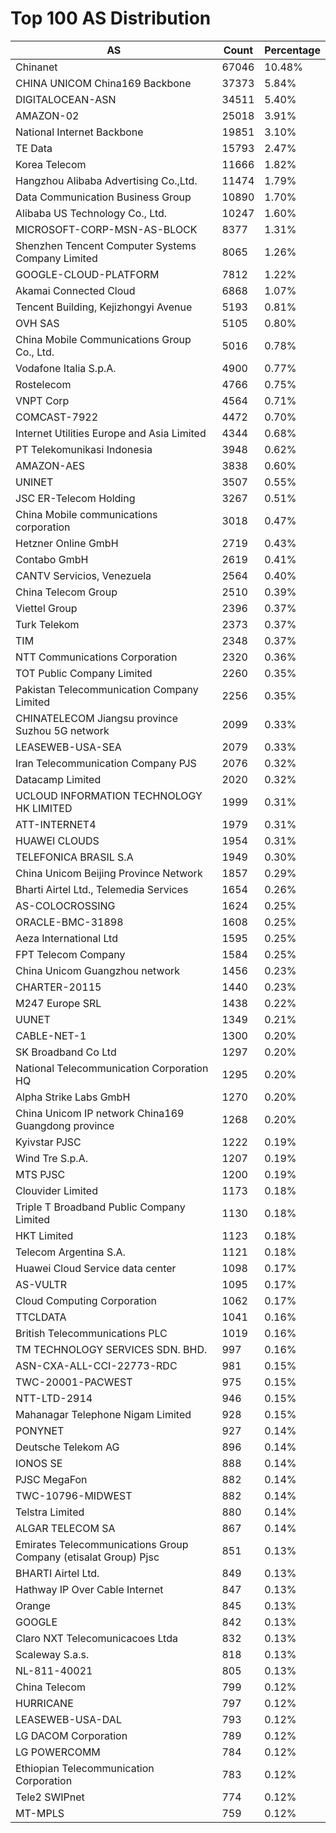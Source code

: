 # Top 100 AS Distribution
| AS | Count | Percentage |
|----|----|----|
| Chinanet | 67046 | 10.48% |
| CHINA UNICOM China169 Backbone | 37373 | 5.84% |
| DIGITALOCEAN-ASN | 34511 | 5.40% |
| AMAZON-02 | 25018 | 3.91% |
| National Internet Backbone | 19851 | 3.10% |
| TE Data | 15793 | 2.47% |
| Korea Telecom | 11666 | 1.82% |
| Hangzhou Alibaba Advertising Co.,Ltd. | 11474 | 1.79% |
| Data Communication Business Group | 10890 | 1.70% |
| Alibaba US Technology Co., Ltd. | 10247 | 1.60% |
| MICROSOFT-CORP-MSN-AS-BLOCK | 8377 | 1.31% |
| Shenzhen Tencent Computer Systems Company Limited | 8065 | 1.26% |
| GOOGLE-CLOUD-PLATFORM | 7812 | 1.22% |
| Akamai Connected Cloud | 6868 | 1.07% |
| Tencent Building, Kejizhongyi Avenue | 5193 | 0.81% |
| OVH SAS | 5105 | 0.80% |
| China Mobile Communications Group Co., Ltd. | 5016 | 0.78% |
| Vodafone Italia S.p.A. | 4900 | 0.77% |
| Rostelecom | 4766 | 0.75% |
| VNPT Corp | 4564 | 0.71% |
| COMCAST-7922 | 4472 | 0.70% |
| Internet Utilities Europe and Asia Limited | 4344 | 0.68% |
| PT Telekomunikasi Indonesia | 3948 | 0.62% |
| AMAZON-AES | 3838 | 0.60% |
| UNINET | 3507 | 0.55% |
| JSC ER-Telecom Holding | 3267 | 0.51% |
| China Mobile communications corporation | 3018 | 0.47% |
| Hetzner Online GmbH | 2719 | 0.43% |
| Contabo GmbH | 2619 | 0.41% |
| CANTV Servicios, Venezuela | 2564 | 0.40% |
| China Telecom Group | 2510 | 0.39% |
| Viettel Group | 2396 | 0.37% |
| Turk Telekom | 2373 | 0.37% |
| TIM | 2348 | 0.37% |
| NTT Communications Corporation | 2320 | 0.36% |
| TOT Public Company Limited | 2260 | 0.35% |
| Pakistan Telecommunication Company Limited | 2256 | 0.35% |
| CHINATELECOM Jiangsu province Suzhou 5G network | 2099 | 0.33% |
| LEASEWEB-USA-SEA | 2079 | 0.33% |
| Iran Telecommunication Company PJS | 2076 | 0.32% |
| Datacamp Limited | 2020 | 0.32% |
| UCLOUD INFORMATION TECHNOLOGY HK LIMITED | 1999 | 0.31% |
| ATT-INTERNET4 | 1979 | 0.31% |
| HUAWEI CLOUDS | 1954 | 0.31% |
| TELEFONICA BRASIL S.A | 1949 | 0.30% |
| China Unicom Beijing Province Network | 1857 | 0.29% |
| Bharti Airtel Ltd., Telemedia Services | 1654 | 0.26% |
| AS-COLOCROSSING | 1624 | 0.25% |
| ORACLE-BMC-31898 | 1608 | 0.25% |
| Aeza International Ltd | 1595 | 0.25% |
| FPT Telecom Company | 1584 | 0.25% |
| China Unicom Guangzhou network | 1456 | 0.23% |
| CHARTER-20115 | 1440 | 0.23% |
| M247 Europe SRL | 1438 | 0.22% |
| UUNET | 1349 | 0.21% |
| CABLE-NET-1 | 1300 | 0.20% |
| SK Broadband Co Ltd | 1297 | 0.20% |
| National Telecommunication Corporation HQ | 1295 | 0.20% |
| Alpha Strike Labs GmbH | 1270 | 0.20% |
| China Unicom IP network China169 Guangdong province | 1268 | 0.20% |
| Kyivstar PJSC | 1222 | 0.19% |
| Wind Tre S.p.A. | 1207 | 0.19% |
| MTS PJSC | 1200 | 0.19% |
| Clouvider Limited | 1173 | 0.18% |
| Triple T Broadband Public Company Limited | 1130 | 0.18% |
| HKT Limited | 1123 | 0.18% |
| Telecom Argentina S.A. | 1121 | 0.18% |
| Huawei Cloud Service data center | 1098 | 0.17% |
| AS-VULTR | 1095 | 0.17% |
| Cloud Computing Corporation | 1062 | 0.17% |
| TTCLDATA | 1041 | 0.16% |
| British Telecommunications PLC | 1019 | 0.16% |
| TM TECHNOLOGY SERVICES SDN. BHD. | 997 | 0.16% |
| ASN-CXA-ALL-CCI-22773-RDC | 981 | 0.15% |
| TWC-20001-PACWEST | 975 | 0.15% |
| NTT-LTD-2914 | 946 | 0.15% |
| Mahanagar Telephone Nigam Limited | 928 | 0.15% |
| PONYNET | 927 | 0.14% |
| Deutsche Telekom AG | 896 | 0.14% |
| IONOS SE | 888 | 0.14% |
| PJSC MegaFon | 882 | 0.14% |
| TWC-10796-MIDWEST | 882 | 0.14% |
| Telstra Limited | 880 | 0.14% |
| ALGAR TELECOM SA | 867 | 0.14% |
| Emirates Telecommunications Group Company (etisalat Group) Pjsc | 851 | 0.13% |
| BHARTI Airtel Ltd. | 849 | 0.13% |
| Hathway IP Over Cable Internet | 847 | 0.13% |
| Orange | 845 | 0.13% |
| GOOGLE | 842 | 0.13% |
| Claro NXT Telecomunicacoes Ltda | 832 | 0.13% |
| Scaleway S.a.s. | 818 | 0.13% |
| NL-811-40021 | 805 | 0.13% |
| China Telecom | 799 | 0.12% |
| HURRICANE | 797 | 0.12% |
| LEASEWEB-USA-DAL | 793 | 0.12% |
| LG DACOM Corporation | 789 | 0.12% |
| LG POWERCOMM | 784 | 0.12% |
| Ethiopian Telecommunication Corporation | 783 | 0.12% |
| Tele2 SWIPnet | 774 | 0.12% |
| MT-MPLS | 759 | 0.12% |
